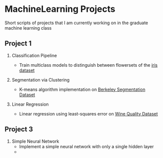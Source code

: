 # MachineLearning Projects
Short scripts of projects that I am currently working on in the graduate machine learning class

## Project 1
1. Classification Pipeline
	* Train multiclass models to distinguish between flowersets of the [iris dataset](https://archive.ics.uci.edu/ml/datasets/Iris)

2. Segmentation via Clustering
	* K-means algorithm implementation on [Berkeley Segmentation Dataset](https://www2.eecs.berkeley.edu/Research/Projects/CS/vision/bsds/)


3. Linear Regression
	* Linear regression using least-squares error on [Wine Quality Dataset](http://archive.ics.uci.edu/ml/datasets/Wine+Quality)

## Project 3 
1. Simple Neural Network
	* Implement a simple neural network with only a single hidden layer
	* 